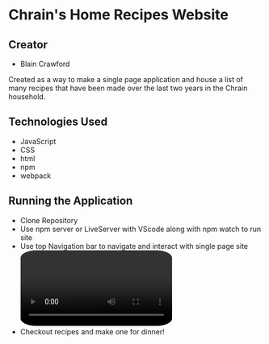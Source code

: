 # Chrain's Home Recipes Website
## Creator
  - Blain Crawford

Created as a way to make a single page application and house a list of many recipes that have been made over the last two years in the Chrain household.
## Technologies Used
  - JavaScript
  - CSS
  - html
  - npm
  - webpack

## Running the Application
  - Clone Repository
  - Use npm server or LiveServer with VScode along with npm watch to run site
  - Use top Navigation bar to navigate and interact with single page site
  <video src="./src/images/chrain-site.mov" style=" width: 300px; border-radius: 10%;" autoplay loop></video>
  - Checkout recipes and make one for dinner!